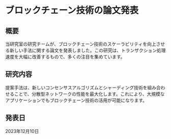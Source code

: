 # ブロックチェーン技術の論文発表

## 概要

当研究室の研究チームが、ブロックチェーン技術のスケーラビリティを向上させる新しい手法に関する論文を発表しました。この研究は、トランザクション処理速度を大幅に改善するもので、多くの注目を集めています。

## 研究内容

提案手法は、新しいコンセンサスアルゴリズムとシャーディング技術を組み合わせることで、分散型ネットワークの性能を最大化します。これにより、大規模なアプリケーションでもブロックチェーン技術の活用が可能になります。

## 発表日

2023年12月10日 